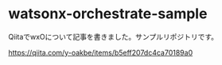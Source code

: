 # watsonx-orchestrate-sample
QiitaでwxOについて記事を書きました。サンプルリポジトリです。

https://qiita.com/y-oakbe/items/b5eff207dc4ca70189a0